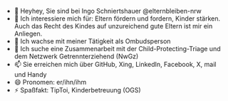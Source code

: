 - 👋 Heyhey, Sie sind bei Ingo Schniertshauer @elternbleiben-nrw
- 👀 Ich interessiere mich für: Eltern fördern und fordern, Kinder stärken. Auch das Recht des Kindes auf unzureichend gute Eltern ist mir ein Anliegen.
- 🌱 Ich wachse mit meiner Tätigkeit als Ombudsperson
- 💞️ Ich suche eine Zusammenarbeit mit der Child-Protecting-Triage und dem Netzwerk Getrennterziehend (NwGz)
- 📫 Sie erreichen mich über GitHub, Xing, LinkedIn, Facebook, X, mail und Handy  
- 😄 Pronomen: er/ihn/ihm
- ⚡ Spaßfakt: TipToi, Kinderbetreuung (OGS)


<!---
elternbleiben-nrw/elternbleiben-nrw ist ein ✨ spezielles ✨ Repository, weil seine `README.md` (diese Datei) in deinem GitHub-Profil erscheint.
Sie können auf den Link Vorschau klicken, um sich Ihre Änderungen anzusehen.
--->

